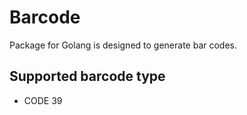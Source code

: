 Barcode
========

Package for Golang is designed to generate bar codes. 

Supported barcode type
----------------------
- CODE 39
